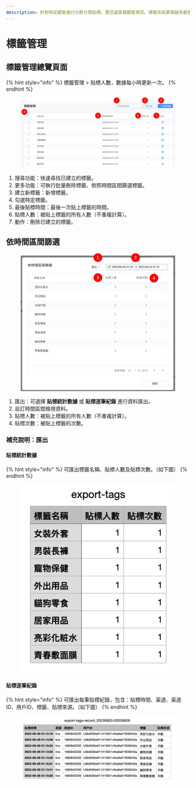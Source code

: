 ```yaml
---
description: 針對特定顧客進行分群分眾貼標，更迅速掌握顧客資訊。標籤系統累積越多顧客標籤，企業愈能達成精準個人化行銷。
---
```


# 標籤管理

## 標籤管理總覽頁面

{% hint style="info" %}
標籤管理 > 貼標人數，數據每小時更新一次。
{% endhint %}

<figure><img src="../../.gitbook/assets/標籤管理.png" alt=""><figcaption></figcaption></figure>

1. 搜尋功能：快速尋找已建立的標籤。
2. 更多功能：可執行批量刪除標籤、依照時間區間篩選標籤。
3. 建立新標籤：新增標籤。
4. 勾選特定標籤。
5. 最後貼標時間：最後一次貼上標籤的時間。
6. 貼標人數：被貼上標籤的所有人數（不重複計算）。
7. 動作：刪除已建立的標籤。

## 依時間區間篩選

<figure><img src="../../.gitbook/assets/一時間篩選.png" alt=""><figcaption></figcaption></figure>

1. 匯出：可選擇 **貼標統計數據** 或 **貼標逐筆紀錄** 進行資料匯出。
2. 自訂時間區間檢視資料。
3. 貼標人數：被貼上標籤的所有人數（不重複計算）。
4. 貼標次數：被貼上標籤的次數。

### 補充說明：匯出

#### 貼標統計數據

{% hint style="info" %}
可匯出標籤名稱、貼標人數及貼標次數。（如下圖）
{% endhint %}

<figure><img src="../../.gitbook/assets/貼標數據.png" alt=""><figcaption></figcaption></figure>

#### 貼標逐筆紀錄

{% hint style="info" %}
可匯出每筆貼標紀錄，包含：貼標時間、渠道、渠道ID、用戶ID、標籤、貼標來源。（如下圖）
{% endhint %}

<figure><img src="../../.gitbook/assets/貼標逐筆紀錄.png" alt=""><figcaption></figcaption></figure>
